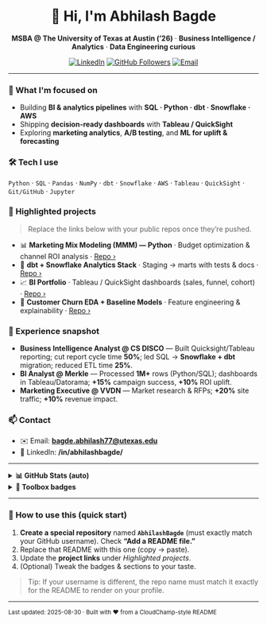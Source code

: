 <!-- Profile README for Abhilash Bagde | MSBA @ UT Austin -->
<div align="center">

# 👋 Hi, I'm **Abhilash Bagde**
**MSBA @ The University of Texas at Austin (’26)** · **Business Intelligence / Analytics** · **Data Engineering curious**

[![LinkedIn](https://img.shields.io/badge/LinkedIn-abhi--bagde-blue?logo=linkedin)](https://www.linkedin.com/in/abhilashbagde/)
[![GitHub Followers](https://img.shields.io/github/followers/AbhilashBagde?style=social)](https://github.com/AbhilashBagde)
[![Email](https://img.shields.io/badge/Email-bagde.abhilash77%40utexas.edu-informational)](mailto:bagde.abhilash77@utexas.edu)

</div>

---

### 🚀 What I'm focused on
- Building **BI & analytics pipelines** with **SQL · Python · dbt · Snowflake · AWS**  
- Shipping **decision-ready dashboards** with **Tableau / QuickSight**  
- Exploring **marketing analytics**, **A/B testing**, and **ML for uplift & forecasting**

### 🛠️ Tech I use
`Python` · `SQL` · `Pandas` · `NumPy` · `dbt` · `Snowflake` · `AWS` · `Tableau` · `QuickSight` · `Git/GitHub` · `Jupyter`

### 🧩 Highlighted projects
> Replace the links below with your public repos once they’re pushed.
- 📊 **Marketing Mix Modeling (MMM) — Python** · Budget optimization & channel ROI analysis · [Repo ›](https://github.com/AbhilashBagde/_replace_mmm_repo_)
- 🧱 **dbt + Snowflake Analytics Stack** · Staging → marts with tests & docs · [Repo ›](https://github.com/AbhilashBagde/_replace_dbt_repo_)
- 📈 **BI Portfolio** · Tableau / QuickSight dashboards (sales, funnel, cohort) · [Repo ›](https://github.com/AbhilashBagde/_replace_bi_repo_)
- 🔎 **Customer Churn EDA + Baseline Models** · Feature engineering & explainability · [Repo ›](https://github.com/AbhilashBagde/_replace_churn_repo_)

### 💼 Experience snapshot
- **Business Intelligence Analyst @ CS DISCO** — Built Quicksight/Tableau reporting; cut report cycle time **50%**; led SQL → **Snowflake + dbt** migration; reduced ETL time **25%**.
- **BI Analyst @ Merkle** — Processed **1M+** rows (Python/SQL); dashboards in Tableau/Datorama; **+15%** campaign success, **+10%** ROI uplift.
- **Marketing Executive @ VVDN** — Market research & RFPs; **+20%** site traffic; **+10%** revenue impact.

### 📫 Contact
- ✉️ Email: **bagde.abhilash77@utexas.edu**
- 🔗 LinkedIn: **/in/abhilashbagde/**

---

<details>
  <summary><b>📊 GitHub Stats (auto)</b></summary>

<!-- GitHub Readme Stats by anuraghazra -->
<div align="center">

![Abhilash's GitHub stats](https://github-readme-stats.vercel.app/api?username=AbhilashBagde&show_icons=true&hide=issues&rank_icon=github)

![Top Langs](https://github-readme-stats.vercel.app/api/top-langs/?username=AbhilashBagde&layout=compact)

<!-- Streak / Activity (optional services) -->
<img src="https://streak-stats.demolab.com?user=AbhilashBagde&date_format=j%20M%5B%20Y%5D" alt="GitHub Streak" />

</div>
</details>

<details>
  <summary><b>🧰 Toolbox badges</b></summary>

![Python](https://img.shields.io/badge/Python-3776AB?logo=python&logoColor=white)
![SQL](https://img.shields.io/badge/SQL-025E8C?logo=postgresql&logoColor=white)
![dbt](https://img.shields.io/badge/dbt-FF694B?logo=dbt&logoColor=white)
![Snowflake](https://img.shields.io/badge/Snowflake-29B5E8?logo=snowflake&logoColor=white)
![AWS](https://img.shields.io/badge/AWS-232F3E?logo=amazon-aws&logoColor=white)
![Tableau](https://img.shields.io/badge/Tableau-E97627?logo=tableau&logoColor=white)
![QuickSight](https://img.shields.io/badge/QuickSight-232F3E?logo=amazon-aws&logoColor=white)
![Jupyter](https://img.shields.io/badge/Jupyter-F37626?logo=jupyter&logoColor=white)
![Pandas](https://img.shields.io/badge/Pandas-150458?logo=pandas&logoColor=white)
![NumPy](https://img.shields.io/badge/NumPy-013243?logo=numpy&logoColor=white)
![Git](https://img.shields.io/badge/Git-F05032?logo=git&logoColor=white)

</details>

---

### 📌 How to use this (quick start)
1. **Create a special repository** named **`AbhilashBagde`** (must exactly match your GitHub username). Check **“Add a README file.”**  
2. Replace that README with this one (copy → paste).  
3. Update the **project links** under *Highlighted projects*.  
4. (Optional) Tweak the badges & sections to your taste.

> Tip: If your username is different, the repo name must match it exactly for the README to render on your profile.

---

<sub>Last updated: 2025-08-30 · Built with ❤️ from a CloudChamp-style README</sub>
